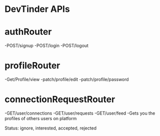 # DevTinder APIs

# authRouter
-POST/signup
-POST/login
-POST/logout


# profileRouter
-Get/Profile/view
-patch/profile/edit
-patch/profile/password 

# connectionRequestRouter
-GET/user/connections
-GET/user/requests
-GET/user/feed  -Gets you the profiles of others users on platform


Status: ignore, interested, accepted, rejected